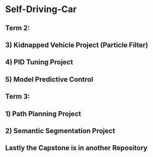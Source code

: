 # Self-Driving-Car


## Term 2:

## 3) Kidnapped Vehicle Project (Particle Filter)


## 4) PID Tuning Project

## 5) Model Predictive Control




## Term 3:

## 1) Path Planning Project

## 2) Semantic Segmentation Project


## Lastly the Capstone is in another Repository
